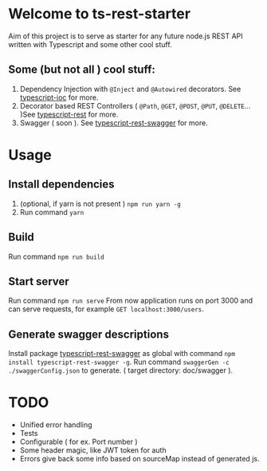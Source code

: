 # Welcome to ts-rest-starter

Aim of this project is to serve as starter for any future node.js REST API written with Typescript and some other cool stuff.

## Some (but not all ) cool stuff:
1. Dependency Injection with `@Inject` and `@Autowired` decorators. See [typescript-ioc](https://github.com/thiagobustamante/typescript-ioc) for more.
2. Decorator based REST Controllers ( `@Path`, `@GET`, `@POST`, `@PUT`, `@DELETE`... )See [typescript-rest](https://github.com/thiagobustamante/typescript-rest) for more.
3. Swagger ( soon ). See [typescript-rest-swagger](https://github.com/thiagobustamante/typescript-rest-swagger) for more.

# Usage

## Install dependencies
1. (optional, if yarn is not present ) `npm run yarn -g`
2. Run command `yarn`

## Build
Run command `npm run build`

## Start server
Run command `npm run serve`
From now application runs on port 3000 and can serve requests, for example `GET localhost:3000/users`.

## Generate swagger descriptions
Install package [typescript-rest-swagger](https://github.com/thiagobustamante/typescript-rest-swagger) as global with command `npm install typescript-rest-swagger -g`.
Run command `swaggerGen -c ./swaggerConfig.json` to generate. ( target directory: doc/swagger ).

# TODO
* Unified error handling
* Tests
* Configurable ( for ex. Port number )
* Some header magic, like JWT token for auth
* Errors give back some info based on sourceMap instead of generated js.
